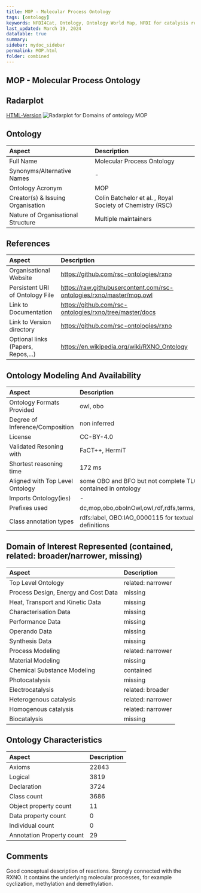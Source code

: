 ```yaml
---
title: MOP - Molecular Process Ontology
tags: [ontology]
keywords: NFDI4Cat, Ontology, Ontology World Map, NFDI for catalysis related research, semantic web
last_updated: March 19, 2024
datatable: true
summary:
sidebar: mydoc_sidebar
permalink: MOP.html
folder: combined
---
```

## MOP - Molecular Process Ontology


 ## Radarplot 

 [HTML-Version](../radarplots/Radarplot_MOP.html) ![Radarplot for Domains of ontology MOP](../radarplots/Radarplot_MOP.svg) 
## Ontology

|Aspect |Description| 
 |:---|:---|
| Full Name | Molecular Process Ontology |
| Synonyms/Alternative Names | - |
| Ontology Acronym | MOP |
| Creator(s) & Issuing Organisation | Colin Batchelor et al. , Royal Society of Chemistry (RSC) |
| Nature of Organisational Structure | Multiple maintainers |

## References

|Aspect |Description| 
 |:---|:---|
| Organisational Website | https://github.com/rsc-ontologies/rxno |
| Persistent URI of Ontology File | https://raw.githubusercontent.com/rsc-ontologies/rxno/master/mop.owl |
| Link to Documentation | https://github.com/rsc-ontologies/rxno/tree/master/docs |
| Link to Version directory | https://github.com/rsc-ontologies/rxno |
| Optional links (Papers, Repos,...) | https://en.wikipedia.org/wiki/RXNO_Ontology |

## Ontology Modeling And Availability

|Aspect |Description| 
 |:---|:---|
| Ontology Formats Provided | owl, obo |
| Degree of Inference/Composition | non inferred |
| License | CC-BY-4.0 |
| Validated Resoning with | FaCT++, HermiT |
| Shortest reasoning time | 172 ms |
| Aligned with Top Level Ontology | some OBO and BFO but not complete TLO contained in ontology |
| Imports Ontology(ies) | - |
| Prefixes used | dc,mop,obo,oboInOwl,owl,rdf,rdfs,terms,xml,xsd |
| Class annotation types | rdfs:label, OBO:IAO_0000115 for textual definitions |

## Domain of Interest Represented (contained, related: broader/narrower, missing)

|Aspect |Description| 
 |:---|:---|
| Top Level Ontology | related: narrower |
| Process Design, Energy and Cost Data | missing |
| Heat, Transport and Kinetic Data | missing |
| Characterisation Data | missing |
| Performance Data | missing |
| Operando Data | missing |
| Synthesis Data | missing |
| Process Modeling | related: narrower |
| Material Modeling | missing |
| Chemical Substance Modeling | contained |
| Photocatalysis | missing |
| Electrocatalysis | related: broader |
| Heterogenous catalysis | related: narrower |
| Homogenous catalysis | related: narrower |
| Biocatalysis | missing |

## Ontology Characteristics

|Aspect |Description| 
 |:---|:---|
| Axioms | 22843 |
| Logical | 3819 |
| Declaration | 3724 |
| Class count | 3686 |
| Object property count | 11 |
| Data property count | 0 |
| Individual count | 0 |
| Annotation Property count | 29 |

## Comments

Good conceptual description of reactions. Strongly connected with the RXNO. It contains the underlying molecular processes, for example cyclization, methylation and demethylation.
